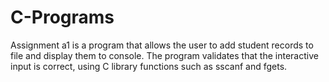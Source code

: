 # C-Programs

Assignment a1 is a program that allows the user to add student records to file and display them to console.
The program validates that the interactive input is correct, using C library functions such as sscanf and fgets. 
